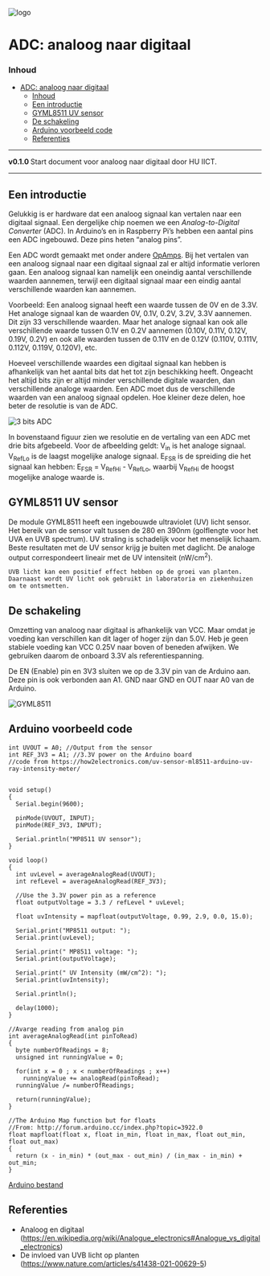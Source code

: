 ![logo](../img/Kennline_NTC.png) [](logo-id)

# ADC: analoog naar digitaal[](title-id)

### Inhoud[](toc-id)

- [ADC: analoog naar digitaal](#adc-analoog-naar-digitaal)
    - [Inhoud](#inhoud)
  - [Een introductie](#een-introductie)
  - [GYML8511 UV sensor](#gyml8511-uv-sensor)
  - [De schakeling](#de-schakeling)
  - [Arduino voorbeeld code](#arduino-voorbeeld-code)
  - [Referenties](#referenties)

---

**v0.1.0 [](version-id)** Start document voor analoog naar digitaal door HU IICT[](author-id).

---

## Een introductie

Gelukkig is er hardware dat een analoog signaal kan vertalen naar een digitaal signaal. Een dergelijke chip noemen we een *Analog-to-Digital Converter* (ADC). In Arduino’s en in Raspberry Pi’s hebben een aantal pins een ADC ingebouwd. Deze pins heten “analog pins”.

Een ADC wordt gemaakt met onder andere [OpAmps](../../../elektronische-componenten/opamps/README.md). Bij het vertalen van een analoog signaal naar een digitaal signaal zal er altijd informatie verloren gaan. Een analoog signaal kan namelijk een oneindig aantal verschillende waarden aannemen, terwijl een digitaal signaal maar een eindig aantal verschillende waarden kan aannemen. 

  Voorbeeld: Een analoog signaal heeft een waarde tussen de 0V en de 3.3V. Het analoge signaal kan de waarden 0V, 0.1V, 0.2V, 3.2V, 3.3V aannemen. Dit zijn 33 verschillende waarden. Maar het analoge signaal kan ook alle verschillende waarde tussen 0.1V en 0.2V aannemen (0.10V, 0.11V, 0.12V, 0.19V, 0.2V) en ook alle waarden tussen de 0.11V en de 0.12V (0.110V, 0.111V, 0.112V, 0.119V, 0.120V), etc.

Hoeveel verschillende waardes een digitaal signaal kan hebben is afhankelijk van het aantal bits dat het tot zijn beschikking heeft. Ongeacht het altijd bits zijn er altijd minder verschillende digitale waarden, dan verschillende analoge waarden. Een ADC moet dus de verschillende waarden van een analoog signaal opdelen. Hoe kleiner deze delen, hoe beter de resolutie is van de ADC.

![3 bits ADC](../ADC/img/3bitsADC.png)

In bovenstaand figuur zien we resolutie en de vertaling van een ADC met drie bits afgebeeld. Voor de afbeelding geldt: V<sub>in</sub> is het analoge signaal. V<sub>RefLo</sub> is de laagst mogelijke analoge signaal. E<sub>FSR</sub> is de spreiding die het signaal kan hebben: E<sub>FSR</sub> = V<sub>RefHi</sub> - V<sub>RefLo</sub>, waarbij V<sub>RefHi</sub> de hoogst mogelijke analoge waarde is.

## GYML8511 UV sensor

De module GYML8511 heeft een ingebouwde ultraviolet (UV) licht sensor. Het bereik van de sensor valt tussen de 280 en 390nm (golflengte voor het UVA en UVB spectrum). UV straling is schadelijk voor het menselijk lichaam. Beste resultaten met de UV sensor krijg je buiten met daglicht. De analoge output correspondeert lineair met de UV intensiteit (nW/cm<sup>2</sup>).

    UVB licht kan een positief effect hebben op de groei van planten. Daarnaast wordt UV licht ook gebruikt in laboratoria en ziekenhuizen om te ontsmetten. 

## De schakeling

Omzetting van analoog naar digitaal is afhankelijk van VCC. Maar omdat je voeding kan verschillen kan dit lager of hoger zijn dan 5.0V. Heb je geen stabiele voeding kan VCC 0.25V naar boven of beneden afwijken. We gebruiken daarom de onboard 3.3V als referentiespanning.

De EN (Enable) pin en 3V3 sluiten we op de 3.3V pin van de Arduino aan. Deze pin is ook verbonden aan A1. GND naar GND en OUT naar A0 van de Arduino.

![GYML8511](../ADC/img/GYML8511_bb.png)

## Arduino voorbeeld code

```arduino
int UVOUT = A0; //Output from the sensor
int REF_3V3 = A1; //3.3V power on the Arduino board
//code from https://how2electronics.com/uv-sensor-ml8511-arduino-uv-ray-intensity-meter/


void setup()
{
  Serial.begin(9600);

  pinMode(UVOUT, INPUT);
  pinMode(REF_3V3, INPUT);

  Serial.println("MP8511 UV sensor");
}

void loop()
{
  int uvLevel = averageAnalogRead(UVOUT);
  int refLevel = averageAnalogRead(REF_3V3);
  
  //Use the 3.3V power pin as a reference
  float outputVoltage = 3.3 / refLevel * uvLevel;
  
  float uvIntensity = mapfloat(outputVoltage, 0.99, 2.9, 0.0, 15.0);

  Serial.print("MP8511 output: ");
  Serial.print(uvLevel);

  Serial.print(" MP8511 voltage: ");
  Serial.print(outputVoltage);

  Serial.print(" UV Intensity (mW/cm^2): ");
  Serial.print(uvIntensity);
  
  Serial.println();
  
  delay(1000);
}

//Avarge reading from analog pin
int averageAnalogRead(int pinToRead)
{
  byte numberOfReadings = 8;
  unsigned int runningValue = 0; 

  for(int x = 0 ; x < numberOfReadings ; x++)
    runningValue += analogRead(pinToRead);
  runningValue /= numberOfReadings;

  return(runningValue);  
}

//The Arduino Map function but for floats
//From: http://forum.arduino.cc/index.php?topic=3922.0
float mapfloat(float x, float in_min, float in_max, float out_min, float out_max)
{
  return (x - in_min) * (out_max - out_min) / (in_max - in_min) + out_min;
}
```
[Arduino bestand](../ADC/files/GYMP8511/GYMP8511.ino) 

## Referenties

- Analoog en digitaal (<https://en.wikipedia.org/wiki/Analogue_electronics#Analogue_vs_digital_electronics>)
- De invloed van UVB licht op planten (<https://www.nature.com/articles/s41438-021-00629-5>)